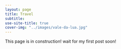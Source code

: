 ```yaml
---
layout: page
title: Travel
subtitle: 
use-site-title: true
cover-img: "../images/vale-da-lua.jpg"
---
```


This page is in construction! wait for my first post soon!